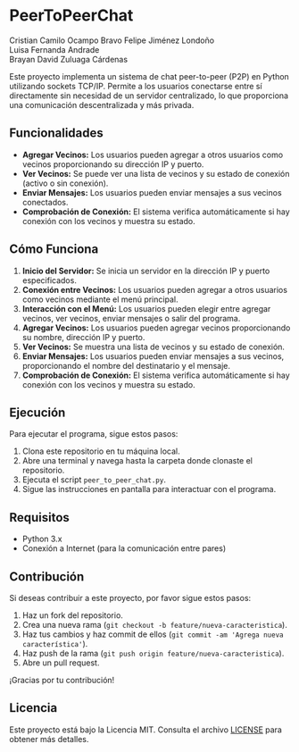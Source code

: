 # PeerToPeerChat

Cristian Camilo Ocampo Bravo
Felipe Jiménez Londoño  
Luisa Fernanda Andrade  
Brayan David Zuluaga Cárdenas

Este proyecto implementa un sistema de chat peer-to-peer (P2P) en Python utilizando sockets TCP/IP. Permite a los usuarios conectarse entre sí directamente sin necesidad de un servidor centralizado, lo que proporciona una comunicación descentralizada y más privada.

## Funcionalidades

- **Agregar Vecinos:** Los usuarios pueden agregar a otros usuarios como vecinos proporcionando su dirección IP y puerto.
- **Ver Vecinos:** Se puede ver una lista de vecinos y su estado de conexión (activo o sin conexión).
- **Enviar Mensajes:** Los usuarios pueden enviar mensajes a sus vecinos conectados.
- **Comprobación de Conexión:** El sistema verifica automáticamente si hay conexión con los vecinos y muestra su estado.

## Cómo Funciona

1. **Inicio del Servidor:** Se inicia un servidor en la dirección IP y puerto especificados.
2. **Conexión entre Vecinos:** Los usuarios pueden agregar a otros usuarios como vecinos mediante el menú principal.
3. **Interacción con el Menú:** Los usuarios pueden elegir entre agregar vecinos, ver vecinos, enviar mensajes o salir del programa.
4. **Agregar Vecinos:** Los usuarios pueden agregar vecinos proporcionando su nombre, dirección IP y puerto.
5. **Ver Vecinos:** Se muestra una lista de vecinos y su estado de conexión.
6. **Enviar Mensajes:** Los usuarios pueden enviar mensajes a sus vecinos, proporcionando el nombre del destinatario y el mensaje.
7. **Comprobación de Conexión:** El sistema verifica automáticamente si hay conexión con los vecinos y muestra su estado.

## Ejecución

Para ejecutar el programa, sigue estos pasos:

1. Clona este repositorio en tu máquina local.
2. Abre una terminal y navega hasta la carpeta donde clonaste el repositorio.
3. Ejecuta el script `peer_to_peer_chat.py`.
4. Sigue las instrucciones en pantalla para interactuar con el programa.

## Requisitos

- Python 3.x
- Conexión a Internet (para la comunicación entre pares)

## Contribución

Si deseas contribuir a este proyecto, por favor sigue estos pasos:

1. Haz un fork del repositorio.
2. Crea una nueva rama (`git checkout -b feature/nueva-caracteristica`).
3. Haz tus cambios y haz commit de ellos (`git commit -am 'Agrega nueva característica'`).
4. Haz push de la rama (`git push origin feature/nueva-caracteristica`).
5. Abre un pull request.

¡Gracias por tu contribución!

## Licencia

Este proyecto está bajo la Licencia MIT. Consulta el archivo [LICENSE](LICENSE) para obtener más detalles.
